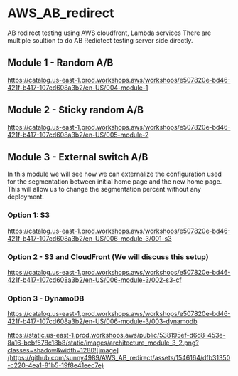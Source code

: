 # AWS_AB_redirect
AB redirect testing using AWS cloudfront, Lambda services 
There are multiple soultion to do AB Redictect testing server side directly. 

## Module 1 - Random A/B
https://catalog.us-east-1.prod.workshops.aws/workshops/e507820e-bd46-421f-b417-107cd608a3b2/en-US/004-module-1
## Module 2 - Sticky random A/B
https://catalog.us-east-1.prod.workshops.aws/workshops/e507820e-bd46-421f-b417-107cd608a3b2/en-US/005-module-2
##  Module 3 - External switch A/B
In this module we will see how we can externalize the configuration used for the segmentation between initial home page and the new home page. This will allow us to change the segmentation percent without any deployment.
### Option 1: S3
https://catalog.us-east-1.prod.workshops.aws/workshops/e507820e-bd46-421f-b417-107cd608a3b2/en-US/006-module-3/001-s3
### Option 2 - S3 and CloudFront (We will discuss this setup)
https://catalog.us-east-1.prod.workshops.aws/workshops/e507820e-bd46-421f-b417-107cd608a3b2/en-US/006-module-3/002-s3-cf
### Option 3 - DynamoDB
https://catalog.us-east-1.prod.workshops.aws/workshops/e507820e-bd46-421f-b417-107cd608a3b2/en-US/006-module-3/003-dynamodb

https://static.us-east-1.prod.workshops.aws/public/538195ef-d6d8-453e-8a16-bcbf578c18b8/static/images/architecture_module_3_2.png?classes=shadow&width=1280![image](https://github.com/sunny4989/AWS_AB_redirect/assets/1546164/dfb31350-c220-4ea1-81b5-19f8e41eec7e)

